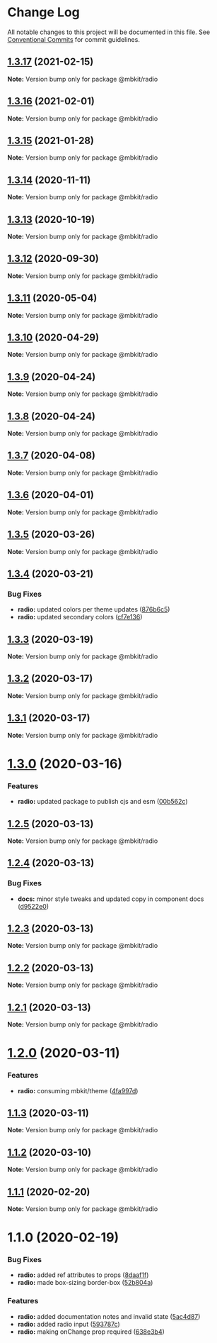 # Change Log

All notable changes to this project will be documented in this file.
See [Conventional Commits](https://conventionalcommits.org) for commit guidelines.

## [1.3.17](https://github.com/mindbody/mbkit/compare/@mbkit/radio@1.3.16...@mbkit/radio@1.3.17) (2021-02-15)

**Note:** Version bump only for package @mbkit/radio





## [1.3.16](https://github.com/mindbody/mbkit/compare/@mbkit/radio@1.3.14...@mbkit/radio@1.3.16) (2021-02-01)

**Note:** Version bump only for package @mbkit/radio





## [1.3.15](https://github.com/mindbody/mbkit/compare/@mbkit/radio@1.3.14...@mbkit/radio@1.3.15) (2021-01-28)

**Note:** Version bump only for package @mbkit/radio





## [1.3.14](https://github.com/mindbody/mbkit/compare/@mbkit/radio@1.3.13...@mbkit/radio@1.3.14) (2020-11-11)

**Note:** Version bump only for package @mbkit/radio





## [1.3.13](https://github.com/mindbody/mbkit/compare/@mbkit/radio@1.3.13...@mbkit/radio@1.3.13) (2020-10-19)

**Note:** Version bump only for package @mbkit/radio





## [1.3.12](https://github.com/mindbody/mbkit/compare/@mbkit/radio@1.3.11...@mbkit/radio@1.3.12) (2020-09-30)

**Note:** Version bump only for package @mbkit/radio





## [1.3.11](https://github.com/mindbody/design-system/compare/@mbkit/radio@1.3.10...@mbkit/radio@1.3.11) (2020-05-04)

**Note:** Version bump only for package @mbkit/radio





## [1.3.10](https://github.com/mindbody/design-system/compare/@mbkit/radio@1.3.9...@mbkit/radio@1.3.10) (2020-04-29)

**Note:** Version bump only for package @mbkit/radio





## [1.3.9](https://github.com/mindbody/design-system/compare/@mbkit/radio@1.3.7...@mbkit/radio@1.3.9) (2020-04-24)

**Note:** Version bump only for package @mbkit/radio





## [1.3.8](https://github.com/mindbody/design-system/compare/@mbkit/radio@1.3.7...@mbkit/radio@1.3.8) (2020-04-24)

**Note:** Version bump only for package @mbkit/radio





## [1.3.7](https://github.com/mindbody/mbkit/compare/@mbkit/radio@1.3.6...@mbkit/radio@1.3.7) (2020-04-08)

**Note:** Version bump only for package @mbkit/radio





## [1.3.6](https://github.com/mindbody/design-system/compare/@mbkit/radio@1.3.5...@mbkit/radio@1.3.6) (2020-04-01)

**Note:** Version bump only for package @mbkit/radio





## [1.3.5](https://github.com/mindbody/design-system/compare/@mbkit/radio@1.3.4...@mbkit/radio@1.3.5) (2020-03-26)

**Note:** Version bump only for package @mbkit/radio





## [1.3.4](https://github.com/mindbody/design-system/compare/@mbkit/radio@1.3.3...@mbkit/radio@1.3.4) (2020-03-21)


### Bug Fixes

* **radio:** updated colors per theme updates ([876b6c5](https://github.com/mindbody/design-system/commit/876b6c57ed9c5c60c6095aa5cf42f3b02c403761))
* **radio:** updated secondary colors ([cf7e136](https://github.com/mindbody/design-system/commit/cf7e13654e09168b1915eae5f83eadeee65eaa33))





## [1.3.3](https://github.com/mindbody/design-system/compare/@mbkit/radio@1.3.2...@mbkit/radio@1.3.3) (2020-03-19)

**Note:** Version bump only for package @mbkit/radio





## [1.3.2](https://github.com/mindbody/mbkit/compare/@mbkit/radio@1.3.1...@mbkit/radio@1.3.2) (2020-03-17)

**Note:** Version bump only for package @mbkit/radio





## [1.3.1](https://github.com/mindbody/design-system/compare/@mbkit/radio@1.3.0...@mbkit/radio@1.3.1) (2020-03-17)

**Note:** Version bump only for package @mbkit/radio





# [1.3.0](https://github.com/mindbody/design-system/compare/@mbkit/radio@1.2.5...@mbkit/radio@1.3.0) (2020-03-16)


### Features

* **radio:** updated package to publish cjs and esm ([00b562c](https://github.com/mindbody/design-system/commit/00b562c5098ebabfee01fe07877608288c275dd7))





## [1.2.5](https://github.com/mindbody/design-system/compare/@mbkit/radio@1.2.4...@mbkit/radio@1.2.5) (2020-03-13)

**Note:** Version bump only for package @mbkit/radio





## [1.2.4](https://github.com/mindbody/design-system/compare/@mbkit/radio@1.2.3...@mbkit/radio@1.2.4) (2020-03-13)


### Bug Fixes

* **docs:** minor style tweaks and updated copy in component docs ([d9522e0](https://github.com/mindbody/design-system/commit/d9522e0f1470800e3103793208e24a84739a5888))





## [1.2.3](https://github.com/mindbody/design-system/compare/@mbkit/radio@1.2.2...@mbkit/radio@1.2.3) (2020-03-13)

**Note:** Version bump only for package @mbkit/radio





## [1.2.2](https://github.com/mindbody/design-system/compare/@mbkit/radio@1.2.1...@mbkit/radio@1.2.2) (2020-03-13)

**Note:** Version bump only for package @mbkit/radio





## [1.2.1](https://github.com/mindbody/design-system/compare/@mbkit/radio@1.2.0...@mbkit/radio@1.2.1) (2020-03-13)

**Note:** Version bump only for package @mbkit/radio





# [1.2.0](https://github.com/mindbody/design-system/compare/@mbkit/radio@1.1.3...@mbkit/radio@1.2.0) (2020-03-11)


### Features

* **radio:** consuming mbkit/theme ([4fa997d](https://github.com/mindbody/design-system/commit/4fa997dcaa08f78aab68cf72798dd13ca024365b))





## [1.1.3](https://github.com/mindbody/design-system/compare/@mbkit/radio@1.1.2...@mbkit/radio@1.1.3) (2020-03-11)

**Note:** Version bump only for package @mbkit/radio





## [1.1.2](https://github.com/mindbody/design-system/compare/@mbkit/radio@1.1.1...@mbkit/radio@1.1.2) (2020-03-10)

**Note:** Version bump only for package @mbkit/radio





## [1.1.1](https://github.com/mindbody/design-system/compare/@mbkit/radio@1.1.0...@mbkit/radio@1.1.1) (2020-02-20)

**Note:** Version bump only for package @mbkit/radio





# 1.1.0 (2020-02-19)


### Bug Fixes

* **radio:** added ref attributes to props ([8daaf1f](https://github.com/mindbody/design-system/commit/8daaf1f24dfd2d5b19691809feeb70edc182b03e))
* **radio:** made box-sizing border-box ([52b804a](https://github.com/mindbody/design-system/commit/52b804af0dfb0c44125551c0db597187e9f69b22))


### Features

* **radio:** added documentation notes and invalid state ([5ac4d87](https://github.com/mindbody/design-system/commit/5ac4d8741e72c471652ece83c96bb4149c7b129f))
* **radio:** added radio input ([593787c](https://github.com/mindbody/design-system/commit/593787cb64965cc548b7405dc8ef636e05e11036))
* **radio:** making onChange prop required ([638e3b4](https://github.com/mindbody/design-system/commit/638e3b4b4e40d21042f11caa60cd15fbcb67038a))
